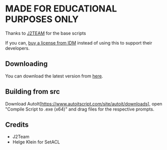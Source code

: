 # MADE FOR EDUCATIONAL PURPOSES ONLY
Thanks to [J2TEAM](https://github.com/J2TEAM) for the base scripts

If you can, [buy a license from IDM](https://secure.internetdownloadmanager.com/buy_idm.html) instead of using this to support their developers.

## Downloading

You can download the latest version from [here](https://github.com/coolgoagle/idm-trial-reset/releases/latest).

## Building from src
Download AutoIt[https://www.autoitscript.com/site/autoit/downloads], open "Compile Script to .exe (x64)" and drag files for the respective prompts.

## Credits

- J2Team
- Helge Klein for SetACL
